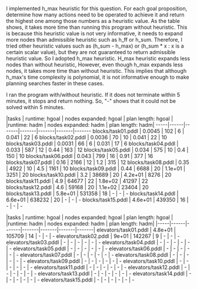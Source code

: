 I implemented h_max heuristic for this question. For each goal proposition, determine how many actions need to be operated to achieve it and return the highest one among those numbers as a heuristic value.
As the table shows, it takes more time than running this program without heuristic. This is because this heuristic value is not very informative, it needs to expand more nodes than admissible heuristic such as h_ff or h_sum. Therefore, I tried other heuristic values such as (h_sum - h_max) or (h_sum * x : x is a certain scalar value), but they are not guaranteed to return admissible heuristic value. So I adopted h_max heuristic.
H_max heuristic expands less nodes than without heuristic, However, even though h_max expands less nodes, it takes more time than without heuristic. This implies that although h_max's time complexity is polynomial, it is not informative enough to make planning searches faster in these cases.

I ran the program with/without heuristic. If it does not terminate within 5 minutes, it stops and return nothing. So, "-" shows that it could not be solved within 5 minutes.

|tasks | runtime: hgoal | nodes expanded: hgoal | plan length: hgoal | |runtime: hadm | nodes expanded: hadm | plan length: hadm|
-----|------|-------|-------|-------|-------|-------
blocks/task01.pddl | 0.0045 | 102 | 6 | 0.041 | 22 | 6
blocks/task02.pddl | 0.0036 | 70 | 10 | 0.041 | 22 | 10
blocks/task03.pddl | 0.0031 | 66 | 6 | 0.031 | 17 | 6
blocks/task04.pddl | 0.033 | 587 | 12 | 0.44 | 163 | 12
blocks/task05.pddl | 0.034 | 575 | 10 | 0.4 | 150 | 10
blocks/task06.pddl | 0.043 | 799 | 16 | 0.91 | 377 | 16
blocks/task07.pddl | 0.16 | 2166 | 12 | 1.2 | 315 | 12
blocks/task08.pddl | 0.35 | 4922 | 10 | 4.5 | 1161 | 10
blocks/task09.pddl | 0.44 | 6688 | 20 | 1.1e+01 | 3251 | 20
blocks/task10.pddl | 3.2 | 38689 | 20 | 4.2e+01 | 8276 | 20
blocks/task11.pddl | 4.9 | 64677 | 22 | 1.8e+02 | 41297 | 22
blocks/task12.pddl | 4.6 | 59168 | 20 | 1.1e+02 | 23404 | 20
blocks/task13.pddl | 5.8e+01 | 531358 | 18 | - | - | -
blocks/task14.pddl | 6.6e+01 | 638232 | 20 | - | - | -
blocks/task15.pddl | 4.6e+01 | 439350 | 16 | - | - | -

|tasks | runtime: hgoal | nodes expanded: hgoal | plan length: hgoal | |runtime: hadm | nodes expanded: hadm | plan length: hadm|
|-----|------|-------|-------|-------|-------|-------|
elevators/task01.pddl | 4.8e+01 | 105709 | 14 | - | - | -
elevators/task02.pddl | 9e+01 | 142267 | 9 | - | - | -
elevators/task03.pddl | - | - | - | - | - | -
elevators/task04.pddl | - | - | - | - | - | -
elevators/task05.pddl | - | - | - | - | - | -
elevators/task06.pddl | - | - | - | - | - | -
elevators/task07.pddl | - | - | - | - | - | -
elevators/task08.pddl | - | - | - | - | - | -
elevators/task09.pddl | - | - | - | - | - | -
elevators/task10.pddl | - | - | - | - | - | -
elevators/task11.pddl | - | - | - | - | - | -
elevators/task12.pddl | - | - | - | - | - | -
elevators/task13.pddl | - | - | - | - | - | -
elevators/task14.pddl | - | - | - | - | - | -
elevators/task15.pddl | - | - | - | - | - | -
